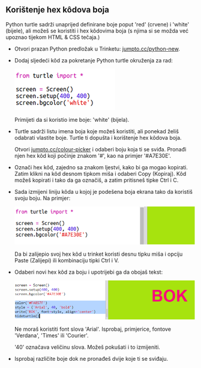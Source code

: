## Korištenje hex kôdova boja

Python turtle sadrži unaprijed definirane boje poput 'red' (crvene) i 'white' (bijele), ali možeš se koristiti i hex kôdovima boja (s njima si se možda već upoznao tijekom HTML & CSS tečaja.)

+ Otvori prazan Python predložak u Trinketu: <a href="http://jumpto.cc/python-new" target="_blank">jumpto.cc/python-new</a>.

+ Dodaj sljedeći kôd za pokretanje Python turtle okruženja za rad:
    
    ![screenshot](images/colourful-setup.png)
    
    Primijeti da si koristio ime boje: 'white' (bijela).

+ Turtle sadrži listu imena boja koje možeš koristiti, ali ponekad želiš odabrati vlastite boje. Turtle ti dopušta i korištenje hex kôdova boja.
    
    Otvori <a href="http://jumpto.cc/colour-picker" target="_blank">jumpto.cc/colour-picker</a> i odaberi boju koja ti se sviđa. Pronađi njen hex kôd koji počinje znakom '#', kao na primjer '#A7E30E'.

+ Označi hex kôd, zajedno sa znakom ljestvi, kako bi ga mogao kopirati. Zatim klikni na kôd desnom tipkom miša i odaberi Copy (Kopiraj). Kôd možeš kopirati i tako da ga označiš, a zatim pritisneš tipke Ctrl i C.

+ Sada izmijeni liniju kôda u kojoj je podešena boja ekrana tako da koristiš svoju boju. Na primjer:
    
    ![screenshot](images/colourful-background.png)
    
    Da bi zalijepio svoj hex kôd u trinket koristi desnu tipku miša i opciju Paste (Zalijepi) ili kombinaciju tipki Ctrl i V.

+ Odaberi novi hex kôd za boju i upotrijebi ga da obojaš tekst:
    
    ![screenshot](images/colourful-write.png)
    
    Ne moraš koristiti font slova 'Arial'. Isprobaj, primjerice, fontove 'Verdana', 'Times' ili 'Courier'.
    
    '40' označava veličinu slova. Možeš pokušati i to izmijeniti.

+ Isprobaj različite boje dok ne pronađeš dvije koje ti se sviđaju.